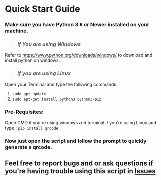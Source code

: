 # Quick Start Guide

### Make sure you have Python 3.6 or Newer installed on your machine. 
 
 >### *If You are using Windows*
 Refer to https://www.python.org/downloads/windows/ to download and install python on windows.
   
>### *If you are using Linux*
   Open your Terminal and type the following commands:
   1. `sudo apt update` 
   2. `sudo apt-get install python3 python3-pip`

### **Pre-Requisites:**
Open CMD if you're using windows and terminal if you're using Linux and type : 
`pip install qrcode`

### Now just open the script and follow the prompt to quickly generate a qrcode. 

## Feel free to report bugs and or ask questions if you're having trouble using this script in **[Issues](https://github.com/adamofarch/cli-qrcode-generator/issues)**
